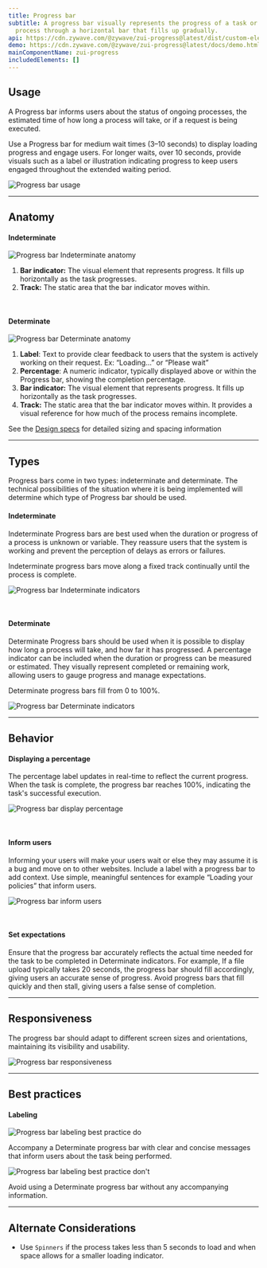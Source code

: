 ```yaml
---
title: Progress bar
subtitle: A progress bar visually represents the progress of a task or loading
  process through a horizontal bar that fills up gradually.
api: https://cdn.zywave.com/@zywave/zui-progress@latest/dist/custom-elements.json
demo: https://cdn.zywave.com/@zywave/zui-progress@latest/docs/demo.html
mainComponentName: zui-progress
includedElements: []
---
```

## Usage

A Progress bar informs users about the status of ongoing processes, the estimated time of how long a process will take, or if a request is being executed. 

Use a Progress bar for medium wait times (3–10 seconds) to display loading progress and engage users. For longer waits, over 10 seconds, provide visuals such as a label or illustration indicating progress to keep users engaged throughout the extended waiting period.

![Progress bar usage](/images/progress-bar_usage.svg)

- - -

## Anatomy

#### Indeterminate

![Progress bar Indeterminate anatomy](/images/progress-bar_indeterminate_anatomy.svg)

1. **Bar indicator:** The visual element that represents progress. It fills up horizontally as the task progresses.
2. **Track:** The static area that the bar indicator moves within.

<br>

#### Determinate

![Progress bar Determinate anatomy](/images/progress-bar_determinate_anatomy.svg)

1. **Label**: Text to provide clear feedback to users that the system is actively working on their request. Ex: “Loading...” or “Please wait”
2. **Percentage**: A numeric indicator, typically displayed above or within the Progress bar, showing the completion percentage.
3. **Bar indicator:** The visual element that represents progress. It fills up horizontally as the task progresses.
4. **Track:** The static area that the bar indicator moves within. It provides a visual reference for how much of the process remains incomplete.

See the [Design specs](https://xd.adobe.com/view/334e7f6d-d129-4f38-8d09-a0488d47ca76-661d/grid) for detailed sizing and spacing information

- - -

## Types

Progress bars come in two types: indeterminate and determinate. The technical possibilities of the situation where it is being implemented will determine which type of Progress bar should be used.

#### Indeterminate

Indeterminate Progress bars are best used when the duration or progress of a process is unknown or variable. They reassure users that the system is working and prevent the perception of delays as errors or failures.

Indeterminate progress bars move along a fixed track continually until the process is complete.

![Progress bar Indeterminate indicators](/images/progress-bar_indeterminate_indicator.svg)

<br>

#### Determinate

Determinate Progress bars should be used when it is possible to display how long a process will take, and how far it has progressed. A percentage indicator can be included when the duration or progress can be measured or estimated. They visually represent completed or remaining work, allowing users to gauge progress and manage expectations. 

Determinate progress bars fill from 0 to 100%.

![Progress bar Determinate indicators](/images/progress-bar_determinate_indicator.svg)

- - -

## Behavior

#### Displaying a percentage

The percentage label updates in real-time to reflect the current progress. When the task is complete, the progress bar reaches 100%, indicating the task's successful execution.

![Progress bar display percentage](/images/progress-bar_percentage.svg)

<br>

#### Inform users

Informing your users will make your users wait or else they may assume it is a bug and move on to other websites. Include a label with a progress bar to add context. Use simple, meaningful sentences for example “Loading your policies” that inform users.

![Progress bar inform users](/images/progress-bar_inform_users.svg)

<br>

#### Set expectations

Ensure that the progress bar accurately reflects the actual time needed for the task to be completed in Determinate indicators. For example, If a file upload typically takes 20 seconds, the progress bar should fill accordingly, giving users an accurate sense of progress. Avoid progress bars that fill quickly and then stall, giving users a false sense of completion.

- - -

## Responsiveness

The progress bar should adapt to different screen sizes and orientations, maintaining its visibility and usability.

![Progress bar responsiveness](/images/progress-bar_responsiveness.svg)

- - -

## Best practices

#### Labeling

<docs-grid columns="2">

<div>

![Progress bar labeling best practice do](/images/progress-bar_label_do.svg)

<docs-do>

Accompany a Determinate progress bar with clear and concise messages that inform users about the task being performed.
</docs-do>

</div>

<div>

![Progress bar labeling best practice don't](/images/progress-bar_label_dont.svg)

<docs-do-not>

Avoid using a Determinate progress bar without any accompanying information.
</docs-do-not>

</div>

</docs-grid>

- - -

## Alternate Considerations

* Use `Spinners` if the process takes less than 5 seconds to load and when space allows for a smaller loading indicator.